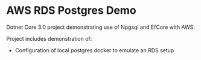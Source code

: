 # AWS RDS Postgres Demo

Dotnet Core 3.0 project demonstrating use of Npgsql and EfCore with AWS.

Project includes demonstration of:
- Configuration of local postgres docker to emulate an RDS setup
